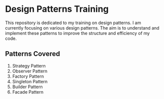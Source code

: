 # Design Patterns Training

This repository is dedicated to my training on design patterns. I am currently focusing on various design patterns. The aim is to understand and implement these patterns to improve the structure and efficiency of my code.

## Patterns Covered

1. Strategy Pattern
2. Observer Pattern
3. Factory Pattern
4. Singleton Pattern
5. Builder Pattern 
6. Facade Pattern
